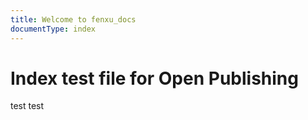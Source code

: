 ```yaml
---
title: Welcome to fenxu_docs
documentType: index
---
```


# Index test file for Open Publishing


test test
